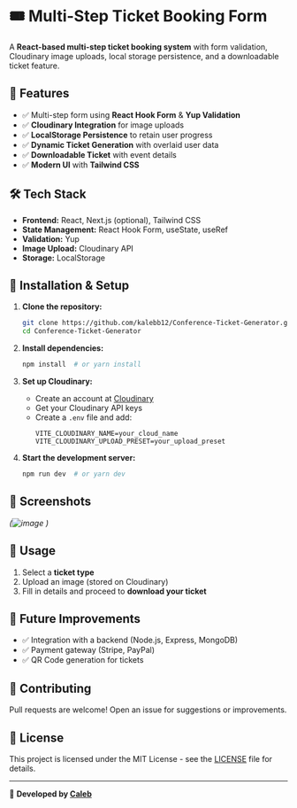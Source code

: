 # 🎟️ Multi-Step Ticket Booking Form

A **React-based multi-step ticket booking system** with form validation, Cloudinary image uploads, local storage persistence, and a downloadable ticket feature.

## 📌 Features
- ✅ Multi-step form using **React Hook Form** & **Yup Validation**
- ✅ **Cloudinary Integration** for image uploads
- ✅ **LocalStorage Persistence** to retain user progress
- ✅ **Dynamic Ticket Generation** with overlaid user data
- ✅ **Downloadable Ticket** with event details
- ✅ **Modern UI** with **Tailwind CSS**

## 🛠 Tech Stack
- **Frontend:** React, Next.js (optional), Tailwind CSS
- **State Management:** React Hook Form, useState, useRef
- **Validation:** Yup
- **Image Upload:** Cloudinary API
- **Storage:** LocalStorage

## 🚀 Installation & Setup

1. **Clone the repository:**
   ```bash
   git clone https://github.com/kalebb12/Conference-Ticket-Generator.git
   cd Conference-Ticket-Generator
   ```

2. **Install dependencies:**
   ```bash
   npm install  # or yarn install
   ```

3. **Set up Cloudinary:**
   - Create an account at [Cloudinary](https://cloudinary.com/)
   - Get your Cloudinary API keys
   - Create a `.env` file and add:
     ```env
     VITE_CLOUDINARY_NAME=your_cloud_name
     VITE_CLOUDINARY_UPLOAD_PRESET=your_upload_preset
     ```

4. **Start the development server:**
   ```bash
   npm run dev  # or yarn dev
   ```

## 📸 Screenshots
_(![image](https://github.com/user-attachments/assets/bb0ac7de-123c-427d-b902-257227bd1fd1)
)_

## 📜 Usage
1. Select a **ticket type**
2. Upload an image (stored on Cloudinary)
3. Fill in details and proceed to **download your ticket**

## 🔧 Future Improvements
- ✅ Integration with a backend (Node.js, Express, MongoDB)
- ✅ Payment gateway (Stripe, PayPal)
- ✅ QR Code generation for tickets

## 🤝 Contributing
Pull requests are welcome! Open an issue for suggestions or improvements.

## 📄 License
This project is licensed under the MIT License - see the [LICENSE](LICENSE) file for details.

---
🚀 **Developed by [Caleb](https://github.com/kalebb12)**

